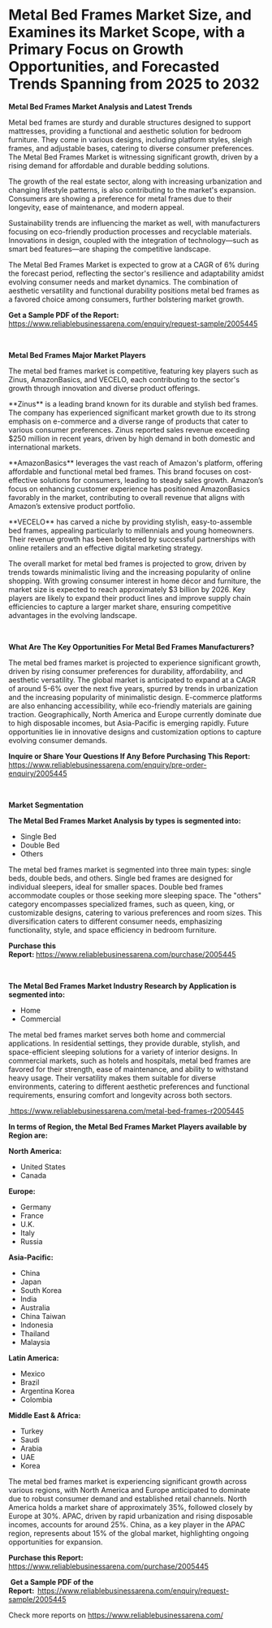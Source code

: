 <p><h1>Metal Bed Frames Market Size, and Examines its Market Scope, with a Primary Focus on Growth Opportunities, and Forecasted Trends Spanning from 2025 to 2032</h1></p><p><strong>Metal Bed Frames Market Analysis and Latest Trends</strong></p>
<p><p>Metal bed frames are sturdy and durable structures designed to support mattresses, providing a functional and aesthetic solution for bedroom furniture. They come in various designs, including platform styles, sleigh frames, and adjustable bases, catering to diverse consumer preferences. The Metal Bed Frames Market is witnessing significant growth, driven by a rising demand for affordable and durable bedding solutions. </p><p>The growth of the real estate sector, along with increasing urbanization and changing lifestyle patterns, is also contributing to the market's expansion. Consumers are showing a preference for metal frames due to their longevity, ease of maintenance, and modern appeal. </p><p>Sustainability trends are influencing the market as well, with manufacturers focusing on eco-friendly production processes and recyclable materials. Innovations in design, coupled with the integration of technology—such as smart bed features—are shaping the competitive landscape. </p><p>The Metal Bed Frames Market is expected to grow at a CAGR of 6% during the forecast period, reflecting the sector's resilience and adaptability amidst evolving consumer needs and market dynamics. The combination of aesthetic versatility and functional durability positions metal bed frames as a favored choice among consumers, further bolstering market growth.</p></p>
<p><strong>Get a Sample PDF of the Report:&nbsp;</strong> <a href="https://www.reliablebusinessarena.com/enquiry/request-sample/2005445?utm_campaign=1871&utm_medium=2&utm_source=Github&utm_content=ia&utm_term=09022025&utm_id=metal-bed-frames">https://www.reliablebusinessarena.com/enquiry/request-sample/2005445</a></p>
<p>&nbsp;</p>
<p><strong>Metal Bed Frames Major Market Players</strong></p>
<p><p>The metal bed frames market is competitive, featuring key players such as Zinus, AmazonBasics, and VECELO, each contributing to the sector's growth through innovation and diverse product offerings. </p><p>**Zinus** is a leading brand known for its durable and stylish bed frames. The company has experienced significant market growth due to its strong emphasis on e-commerce and a diverse range of products that cater to various consumer preferences. Zinus reported sales revenue exceeding $250 million in recent years, driven by high demand in both domestic and international markets.</p><p>**AmazonBasics** leverages the vast reach of Amazon's platform, offering affordable and functional metal bed frames. This brand focuses on cost-effective solutions for consumers, leading to steady sales growth. Amazon’s focus on enhancing customer experience has positioned AmazonBasics favorably in the market, contributing to overall revenue that aligns with Amazon’s extensive product portfolio.</p><p>**VECELO** has carved a niche by providing stylish, easy-to-assemble bed frames, appealing particularly to millennials and young homeowners. Their revenue growth has been bolstered by successful partnerships with online retailers and an effective digital marketing strategy.</p><p>The overall market for metal bed frames is projected to grow, driven by trends towards minimalistic living and the increasing popularity of online shopping. With growing consumer interest in home décor and furniture, the market size is expected to reach approximately $3 billion by 2026. Key players are likely to expand their product lines and improve supply chain efficiencies to capture a larger market share, ensuring competitive advantages in the evolving landscape.</p></p>
<p>&nbsp;</p>
<p><strong>What Are The Key Opportunities For Metal Bed Frames Manufacturers?</strong></p>
<p><p>The metal bed frames market is projected to experience significant growth, driven by rising consumer preferences for durability, affordability, and aesthetic versatility. The global market is anticipated to expand at a CAGR of around 5-6% over the next five years, spurred by trends in urbanization and the increasing popularity of minimalistic design. E-commerce platforms are also enhancing accessibility, while eco-friendly materials are gaining traction. Geographically, North America and Europe currently dominate due to high disposable incomes, but Asia-Pacific is emerging rapidly. Future opportunities lie in innovative designs and customization options to capture evolving consumer demands.</p></p>
<p><strong>Inquire or Share Your Questions If Any Before Purchasing This Report:</strong> <a href="https://www.reliablebusinessarena.com/enquiry/pre-order-enquiry/2005445?utm_campaign=1871&utm_medium=2&utm_source=Github&utm_content=ia&utm_term=09022025&utm_id=metal-bed-frames">https://www.reliablebusinessarena.com/enquiry/pre-order-enquiry/2005445</a></p>
<p>&nbsp;</p>
<p><strong>Market Segmentation</strong></p>
<p><strong>The Metal Bed Frames Market Analysis by types is segmented into:</strong></p>
<p><ul><li>Single Bed</li><li>Double Bed</li><li>Others</li></ul></p>
<p><p>The metal bed frames market is segmented into three main types: single beds, double beds, and others. Single bed frames are designed for individual sleepers, ideal for smaller spaces. Double bed frames accommodate couples or those seeking more sleeping space. The "others" category encompasses specialized frames, such as queen, king, or customizable designs, catering to various preferences and room sizes. This diversification caters to different consumer needs, emphasizing functionality, style, and space efficiency in bedroom furniture.</p></p>
<p><strong>Purchase this Report:&nbsp;</strong><a href="https://www.reliablebusinessarena.com/purchase/2005445?utm_campaign=1871&utm_medium=2&utm_source=Github&utm_content=ia&utm_term=09022025&utm_id=metal-bed-frames">https://www.reliablebusinessarena.com/purchase/2005445</a></p>
<p>&nbsp;</p>
<p><strong>The Metal Bed Frames Market Industry Research by Application is segmented into:</strong></p>
<p><ul><li>Home</li><li>Commercial</li></ul></p>
<p><p>The metal bed frames market serves both home and commercial applications. In residential settings, they provide durable, stylish, and space-efficient sleeping solutions for a variety of interior designs. In commercial markets, such as hotels and hospitals, metal bed frames are favored for their strength, ease of maintenance, and ability to withstand heavy usage. Their versatility makes them suitable for diverse environments, catering to different aesthetic preferences and functional requirements, ensuring comfort and longevity across both sectors.</p></p>
<p><a href="https://www.reliablebusinessarena.com/metal-bed-frames-r2005445?utm_campaign=1871&utm_medium=2&utm_source=Github&utm_content=ia&utm_term=09022025&utm_id=metal-bed-frames">&nbsp;https://www.reliablebusinessarena.com/metal-bed-frames-r2005445</a></p>
<p><strong>In terms of Region, the Metal Bed Frames Market Players available by Region are:</strong></p>
<p>
    <p> <strong> North America: </strong>
        <ul>
            <li>United States</li>
            <li>Canada</li>
        </ul>
        </p> 
    <p> <strong> Europe: </strong>
        <ul>
            <li>Germany</li>
            <li>France</li>
            <li>U.K.</li>
            <li>Italy</li>
            <li>Russia</li>
        </ul>
        </p> 
    <p> <strong> Asia-Pacific: </strong>
        <ul>
            <li>China</li>
            <li>Japan</li>
            <li>South Korea</li>
            <li>India</li>
            <li>Australia</li>
            <li>China Taiwan</li>
            <li>Indonesia</li>
            <li>Thailand</li>
            <li>Malaysia</li>
        </ul>
        </p> 
    <p> <strong> Latin America: </strong>
        <ul>
            <li>Mexico</li>
            <li>Brazil</li>
            <li>Argentina Korea</li>
            <li>Colombia</li>
        </ul>
        </p> 
    <p> <strong> Middle East & Africa: </strong>
        <ul>
            <li>Turkey</li>
            <li>Saudi</li>
            <li>Arabia</li>
            <li>UAE</li>
            <li>Korea</li>
        </ul>
    </p>
    </p>
<p><p>The metal bed frames market is experiencing significant growth across various regions, with North America and Europe anticipated to dominate due to robust consumer demand and established retail channels. North America holds a market share of approximately 35%, followed closely by Europe at 30%. APAC, driven by rapid urbanization and rising disposable incomes, accounts for around 25%. China, as a key player in the APAC region, represents about 15% of the global market, highlighting ongoing opportunities for expansion.</p></p>
<p><strong>Purchase this Report: </strong><a href="https://www.reliablebusinessarena.com/purchase/2005445?utm_campaign=1871&utm_medium=2&utm_source=Github&utm_content=ia&utm_term=09022025&utm_id=metal-bed-frames">https://www.reliablebusinessarena.com/purchase/2005445</a></p>
<p>&nbsp;<strong>Get a Sample PDF of the Report:&nbsp;&nbsp;</strong><a href="https://www.reliablebusinessarena.com/enquiry/request-sample/2005445?utm_campaign=1871&utm_medium=2&utm_source=Github&utm_content=ia&utm_term=09022025&utm_id=metal-bed-frames">https://www.reliablebusinessarena.com/enquiry/request-sample/2005445</a></p>
<p><strong></strong></p>
<p>Check more reports on <a href="https://www.reliablebusinessarena.com/?utm_campaign=1871&utm_medium=2&utm_source=Github&utm_content=ia&utm_term=09022025&utm_id=metal-bed-frames">https://www.reliablebusinessarena.com/</a></p>